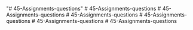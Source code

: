 "# 45-Assignments-questions" 
#   4 5 - A s s i g n m e n t s - q u e s t i o n s  
 #   4 5 - A s s i g n m e n t s - q u e s t i o n s  
 #   4 5 - A s s i g n m e n t s - q u e s t i o n s  
 #   4 5 - A s s i g n m e n t s - q u e s t i o n s  
 #   4 5 - A s s i g n m e n t s - q u e s t i o n s  
 #   4 5 - A s s i g n m e n t s - q u e s t i o n s  
 